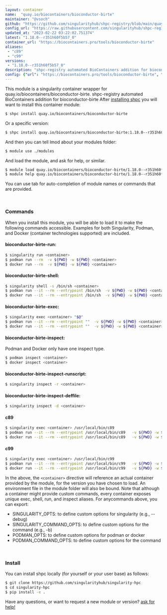 ```yaml
---
layout: container
name:  "quay.io/biocontainers/bioconductor-birte"
maintainer: "@vsoch"
github: "https://github.com/singularityhub/shpc-registry/blob/main/quay.io/biocontainers/bioconductor-birte/container.yaml"
config_url: "https://raw.githubusercontent.com/singularityhub/shpc-registry/main/quay.io/biocontainers/bioconductor-birte/container.yaml"
updated_at: "2023-02-22 03:22:02.751374"
latest: "1.18.0--r351h60f5b57_0"
container_url: "https://biocontainers.pro/tools/bioconductor-birte"
aliases:
 - "c89"
 - "c99"
versions:
 - "1.18.0--r351h60f5b57_0"
description: "shpc-registry automated BioContainers addition for bioconductor-birte"
config: {"url": "https://biocontainers.pro/tools/bioconductor-birte", "maintainer": "@vsoch", "description": "shpc-registry automated BioContainers addition for bioconductor-birte", "latest": {"1.18.0--r351h60f5b57_0": "sha256:7bb932c986f9506346105700e3cc3407e700e015433938e28729164ea672d1ed"}, "tags": {"1.18.0--r351h60f5b57_0": "sha256:7bb932c986f9506346105700e3cc3407e700e015433938e28729164ea672d1ed"}, "docker": "quay.io/biocontainers/bioconductor-birte", "aliases": {"c89": "/usr/local/bin/c89", "c99": "/usr/local/bin/c99"}}
---
```


This module is a singularity container wrapper for quay.io/biocontainers/bioconductor-birte.
shpc-registry automated BioContainers addition for bioconductor-birte
After [installing shpc](#install) you will want to install this container module:


```bash
$ shpc install quay.io/biocontainers/bioconductor-birte
```

Or a specific version:

```bash
$ shpc install quay.io/biocontainers/bioconductor-birte:1.18.0--r351h60f5b57_0
```

And then you can tell lmod about your modules folder:

```bash
$ module use ./modules
```

And load the module, and ask for help, or similar.

```bash
$ module load quay.io/biocontainers/bioconductor-birte/1.18.0--r351h60f5b57_0
$ module help quay.io/biocontainers/bioconductor-birte/1.18.0--r351h60f5b57_0
```

You can use tab for auto-completion of module names or commands that are provided.

<br>

### Commands

When you install this module, you will be able to load it to make the following commands accessible.
Examples for both Singularity, Podman, and Docker (container technologies supported) are included.

#### bioconductor-birte-run:

```bash
$ singularity run <container>
$ podman run --rm  -v ${PWD} -w ${PWD} <container>
$ docker run --rm  -v ${PWD} -w ${PWD} <container>
```

#### bioconductor-birte-shell:

```bash
$ singularity shell -s /bin/sh <container>
$ podman run --it --rm --entrypoint /bin/sh  -v ${PWD} -w ${PWD} <container>
$ docker run --it --rm --entrypoint /bin/sh  -v ${PWD} -w ${PWD} <container>
```

#### bioconductor-birte-exec:

```bash
$ singularity exec <container> "$@"
$ podman run --it --rm --entrypoint ""  -v ${PWD} -w ${PWD} <container> "$@"
$ docker run --it --rm --entrypoint ""  -v ${PWD} -w ${PWD} <container> "$@"
```

#### bioconductor-birte-inspect:

Podman and Docker only have one inspect type.

```bash
$ podman inspect <container>
$ docker inspect <container>
```

#### bioconductor-birte-inspect-runscript:

```bash
$ singularity inspect -r <container>
```

#### bioconductor-birte-inspect-deffile:

```bash
$ singularity inspect -d <container>
```


#### c89

```bash
$ singularity exec <container> /usr/local/bin/c89
$ podman run --it --rm --entrypoint /usr/local/bin/c89   -v ${PWD} -w ${PWD} <container> -c " $@"
$ docker run --it --rm --entrypoint /usr/local/bin/c89   -v ${PWD} -w ${PWD} <container> -c " $@"
```


#### c99

```bash
$ singularity exec <container> /usr/local/bin/c99
$ podman run --it --rm --entrypoint /usr/local/bin/c99   -v ${PWD} -w ${PWD} <container> -c " $@"
$ docker run --it --rm --entrypoint /usr/local/bin/c99   -v ${PWD} -w ${PWD} <container> -c " $@"
```



In the above, the `<container>` directive will reference an actual container provided
by the module, for the version you have chosen to load. An environment file in the
module folder will also be bound. Note that although a container
might provide custom commands, every container exposes unique exec, shell, run, and
inspect aliases. For anycommands above, you can export:

 - SINGULARITY_OPTS: to define custom options for singularity (e.g., --debug)
 - SINGULARITY_COMMAND_OPTS: to define custom options for the command (e.g., -b)
 - PODMAN_OPTS: to define custom options for podman or docker
 - PODMAN_COMMAND_OPTS: to define custom options for the command

<br>

### Install

You can install shpc locally (for yourself or your user base) as follows:

```bash
$ git clone https://github.com/singularityhub/singularity-hpc
$ cd singularity-hpc
$ pip install -e .
```

Have any questions, or want to request a new module or version? [ask for help!](https://github.com/singularityhub/singularity-hpc/issues)